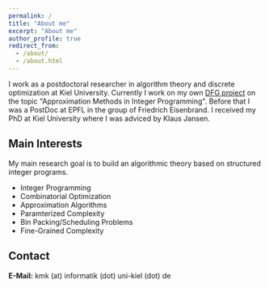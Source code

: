```yaml
---
permalink: /
title: "About me"
excerpt: "About me"
author_profile: true
redirect_from: 
  - /about/
  - /about.html
---
```



I work as a postdoctoral researcher in algorithm theory and discrete optimization at Kiel University. Currently I work on my own [DFG project](https://gepris.dfg.de/gepris/person/442077393?context=person&task=showDetail&id=442077393&) on the topic "Approximation Methods in Integer Programming". Before that I was a PostDoc at EPFL in the group of Friedrich Eisenbrand. I received my PhD at Kiel University where I was adviced by Klaus Jansen.

Main Interests
------
My main research goal is to build an algorithmic theory based on structured integer programs.
 - Integer Programming
 - Combinatorial Optimization
 - Approximation Algorithms
 - Paramterized Complexity
 - Bin Packing/Scheduling Problems
 - Fine-Grained Complexity

Contact
------
**E-Mail:**         kmk (at) informatik (dot) uni-kiel (dot) de
